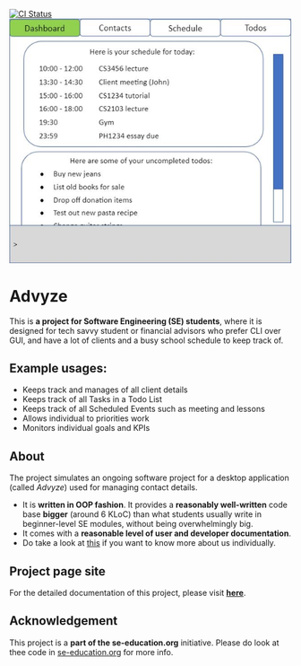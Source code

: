 [![CI Status](https://github.com/AY2122S1-CS2103-T14-4/tp/workflows/Java%20CI/badge.svg)](https://github.com/AY2122S1-CS2103-T14-4/tp/actions)
![Ui](docs/images/Ui.png)

# Advyze
This is **a project for Software Engineering (SE) students**, where it is designed for tech savvy student or financial advisors who prefer CLI over GUI, and have a lot of clients and a busy school schedule to keep track of.<br>
## Example usages:
  * Keeps track and manages of all client details
  * Keeps track of all Tasks in a Todo List
  * Keeps track of all Scheduled Events such as meeting and lessons
  * Allows individual to priorities work
  * Monitors individual goals and KPIs

## About
The project simulates an ongoing software project for a desktop application (called _Advyze_) used for managing contact details.
  * It is **written in OOP fashion**. It provides a **reasonably well-written** code base **bigger** (around 6 KLoC) than what students usually write in beginner-level SE modules, without being overwhelmingly big.
  * It comes with a **reasonable level of user and developer documentation**.
  * Do take a look at [this](docs/AboutUs.md) if you want to know more about us individually.
## Project page site
For the detailed documentation of this project, please visit **[here](https://ay2122s1-cs2103-t14-4.github.io/tp/)**.

## Acknowledgement
This project is a **part of the se-education.org** initiative. Please do look at thee code in [se-education.org](https://se-education.org#https://se-education.org/#contributing) for more info.


